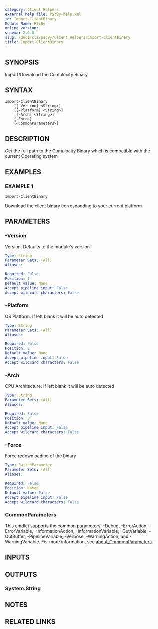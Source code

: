 ```yaml
---
category: Client Helpers
external help file: PSc8y-help.xml
id: Import-ClientBinary
Module Name: PSc8y
online version:
schema: 2.0.0
slug: /docs/cli/psc8y/Client Helpers/import-clientbinary
title: Import-ClientBinary
---
```




## SYNOPSIS
Import/Download the Cumulocity Binary

## SYNTAX

```
Import-ClientBinary
	[[-Version] <String>]
	[[-Platform] <String>]
	[[-Arch] <String>]
	[-Force]
	[<CommonParameters>]
```

## DESCRIPTION
Get the full path to the Cumulocity Binary which is compatible with the current Operating system

## EXAMPLES

### EXAMPLE 1
```
Import-ClientBinary
```

Download the client binary corresponding to your current platform

## PARAMETERS

### -Version
Version.
Defaults to the module's version

```yaml
Type: String
Parameter Sets: (All)
Aliases:

Required: False
Position: 1
Default value: None
Accept pipeline input: False
Accept wildcard characters: False
```

### -Platform
OS Platform.
If left blank it will be auto detected

```yaml
Type: String
Parameter Sets: (All)
Aliases:

Required: False
Position: 2
Default value: None
Accept pipeline input: False
Accept wildcard characters: False
```

### -Arch
CPU Architecture.
If left blank it will be auto detected

```yaml
Type: String
Parameter Sets: (All)
Aliases:

Required: False
Position: 3
Default value: None
Accept pipeline input: False
Accept wildcard characters: False
```

### -Force
Force redownloading of the binary

```yaml
Type: SwitchParameter
Parameter Sets: (All)
Aliases:

Required: False
Position: Named
Default value: False
Accept pipeline input: False
Accept wildcard characters: False
```

### CommonParameters
This cmdlet supports the common parameters: -Debug, -ErrorAction, -ErrorVariable, -InformationAction, -InformationVariable, -OutVariable, -OutBuffer, -PipelineVariable, -Verbose, -WarningAction, and -WarningVariable. For more information, see [about_CommonParameters](http://go.microsoft.com/fwlink/?LinkID=113216).

## INPUTS

## OUTPUTS

### System.String
## NOTES

## RELATED LINKS
